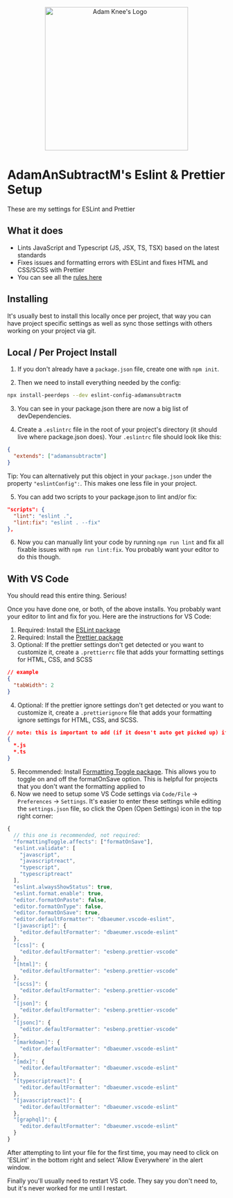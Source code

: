 <p align="center">
  <a href="https://adamknee.net">
    <img alt="Adam Knee's Logo" src="https://res.cloudinary.com/adamknee/image/upload/v1617733739/portfolio-gatsby/adam-knee-logo_s4ekbl.svg" width="330" />
  </a>
</p>

# AdamAnSubtractM's Eslint & Prettier Setup

These are my settings for ESLint and Prettier

## What it does

- Lints JavaScript and Typescript (JS, JSX, TS, TSX) based on the latest standards
- Fixes issues and formatting errors with ESLint and fixes HTML and CSS/SCSS with Prettier
- You can see all the [rules here](https://github.com/adamansubtractm/eslint-config-adamansubtractm/blob/master/.eslintrc.js)

## Installing

It's usually best to install this locally once per project, that way you can have project specific settings as well as sync those settings with others working on your project via git.

## Local / Per Project Install

1. If you don't already have a `package.json` file, create one with `npm init`.

2. Then we need to install everything needed by the config:

```bash
npx install-peerdeps --dev eslint-config-adamansubtractm
```

3. You can see in your package.json there are now a big list of devDependencies.

4. Create a `.eslintrc` file in the root of your project's directory (it should live where package.json does). Your `.eslintrc` file should look like this:

```json
{
  "extends": ["adamansubtractm"]
}
```

Tip: You can alternatively put this object in your `package.json` under the property `"eslintConfig":`. This makes one less file in your project.

5. You can add two scripts to your package.json to lint and/or fix:

```json
"scripts": {
  "lint": "eslint .",
  "lint:fix": "eslint . --fix"
},
```

6. Now you can manually lint your code by running `npm run lint` and fix all fixable issues with `npm run lint:fix`. You probably want your editor to do this though.

## With VS Code

You should read this entire thing. Serious!

Once you have done one, or both, of the above installs. You probably want your editor to lint and fix for you. Here are the instructions for VS Code:

1. Required: Install the [ESLint package](https://marketplace.visualstudio.com/items?itemName=dbaeumer.vscode-eslint)
2. Required: Install the [Prettier package](https://marketplace.visualstudio.com/items?itemName=esbenp.prettier-vscode)
3. Optional: If the prettier settings don't get detected or you want to customize it, create a `.prettierrc` file that adds your formatting settings for HTML, CSS, and SCSS
```json
// example
{
  "tabWidth": 2
}
```
4. Optional: If the prettier ignore settings don't get detected or you want to customize it, create a `.prettierignore` file that adds your formatting ignore settings for HTML, CSS, and SCSS. 
```json
// note: this is important to add (if it doesn't auto get picked up) if you want Eslint to control the formmatting of your js and ts files
{
  *.js
  *.ts
}
```
5. Recommended: Install [Formatting Toggle package](https://marketplace.visualstudio.com/items?itemName=tombonnike.vscode-status-bar-format-toggle). This allows you to toggle on and off the formatOnSave option. This is helpful for projects that you don't want the formatting applied to
6. Now we need to setup some VS Code settings via `Code/File` → `Preferences` → `Settings`. It's easier to enter these settings while editing the `settings.json` file, so click the Open (Open Settings) icon in the top right corner:

```js
{
  // this one is recommended, not required:
  "formattingToggle.affects": ["formatOnSave"],
  "eslint.validate": [
    "javascript",
    "javascriptreact",
    "typescript",
    "typescriptreact"
  ],
  "eslint.alwaysShowStatus": true,
  "eslint.format.enable": true,
  "editor.formatOnPaste": false,
  "editor.formatOnType": false,
  "editor.formatOnSave": true,
  "editor.defaultFormatter": "dbaeumer.vscode-eslint",
  "[javascript]": {
    "editor.defaultFormatter": "dbaeumer.vscode-eslint"
  },
  "[css]": {
    "editor.defaultFormatter": "esbenp.prettier-vscode"
  },
  "[html]": {
    "editor.defaultFormatter": "esbenp.prettier-vscode"
  },
  "[scss]": {
    "editor.defaultFormatter": "esbenp.prettier-vscode"
  },
  "[json]": {
    "editor.defaultFormatter": "esbenp.prettier-vscode"
  },
  "[jsonc]": {
    "editor.defaultFormatter": "esbenp.prettier-vscode"
  },
  "[markdown]": {
    "editor.defaultFormatter": "dbaeumer.vscode-eslint"
  },
  "[mdx]": {
    "editor.defaultFormatter": "dbaeumer.vscode-eslint"
  },
  "[typescriptreact]": {
    "editor.defaultFormatter": "dbaeumer.vscode-eslint"
  },
  "[javascriptreact]": {
    "editor.defaultFormatter": "dbaeumer.vscode-eslint"
  },
  "[graphql]": {
    "editor.defaultFormatter": "dbaeumer.vscode-eslint"
  }
}

```

After attempting to lint your file for the first time, you may need to click on 'ESLint' in the bottom right and select 'Allow Everywhere' in the alert window.

Finally you'll usually need to restart VS code. They say you don't need to, but it's never worked for me until I restart.
